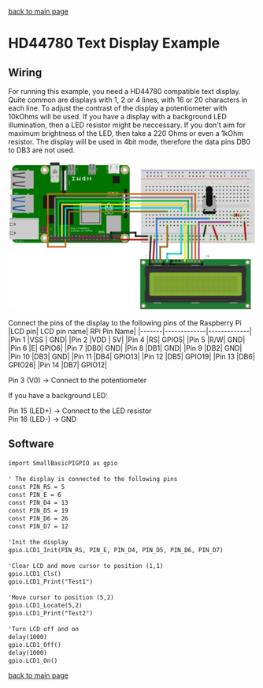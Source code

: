 [back to main page](./index.html)

# HD44780 Text Display Example

## Wiring

For running this example, you need a HD44780 compatible text display. Quite common are displays with 1, 2 or 4 lines, with
16 or 20 characters in each line. To adjust the contrast of the display a potentiometer with 10kOhms will be used.
If you have a display with a background LED illumination, then a LED resistor might be neccessary. If you don't aim for maximum
brightness of the LED, then take a 220 Ohms or even a 1kOhm resistor. The display will be used in 4bit mode,
therefore the data pins DB0 to DB3 are not used.

![Wiring HD44780](./images/HD44780_wiring.png)

Connect the pins of the display to the following pins of the Raspberry Pi
|LCD pin| LCD pin name| RPi Pin Name|
|-------|-------------|-------------|
|Pin 1 |VSS | GND|
|Pin 2 |VDD | 5V|
|Pin 4 |RS|  GPIO5|
|Pin 5 |R/W| GND|
|Pin 6 |E| GPIO6|
|Pin 7 |DB0| GND|
|Pin 8 |DB1| GND|
|Pin 9 |DB2| GND|
|Pin 10 |DB3| GND|
|Pin 11 |DB4| GPIO13|
|Pin 12 |DB5| GPIO19|
|Pin 13 |DB6| GPIO26|
|Pin 14 |DB7| GPIO12|

Pin 3 (V0) -> Connect to the potentiometer

If you have a background LED:

Pin 15 (LED+) -> Connect to the LED resistor  
Pin 16 (LED-) -> GND  


## Software

```freebasic
import SmallBasicPIGPIO as gpio

' The display is connected to the following pins
const PIN_RS = 5
const PIN_E = 6
const PIN_D4 = 13
const PIN_D5 = 19
const PIN_D6 = 26
const PIN_D7 = 12

'Init the display
gpio.LCD1_Init(PIN_RS, PIN_E, PIN_D4, PIN_D5, PIN_D6, PIN_D7)

'Clear LCD and move cursor to position (1,1)
gpio.LCD1_Cls()
gpio.LCD1_Print("Test1")

'Move cursor to position (5,2)
gpio.LCD1_Locate(5,2)
gpio.LCD1_Print("Test2")

'Turn LCD off and on
delay(1000)
gpio.LCD1_Off()
delay(1000)
gpio.LCD1_On()
```


[back to main page](./index.html)
